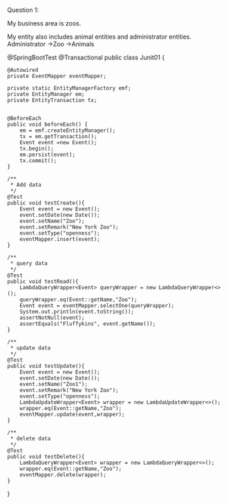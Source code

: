 Question 1:

My business area is zoos.

My entity also includes animal entities and administrator entities. Administrator ->Zoo ->Animals

@SpringBootTest
@Transactional
public class Junit01 {

    @Autowired
    private EventMapper eventMapper;

    private static EntityManagerFactory emf;
    private EntityManager em;
    private EntityTransaction tx;


    @BeforeEach
    public void beforeEach() {
        em = emf.createEntityManager();
        tx = em.getTransaction();
        Event event =new Event();
        tx.begin();
        em.persist(event);
        tx.commit();
    }

    /**
     * Add data
     */
    @Test
    public void testCreate(){
        Event event = new Event();
        event.setDate(new Date());
        event.setName("Zoo");
        event.setRemark("New York Zoo");
        event.setType("openness");
        eventMapper.insert(event);
    }

    /**
     * query data
     */
    @Test
    public void testRead(){
        LambdaQueryWrapper<Event> queryWrapper = new LambdaQueryWrapper<>();
        queryWrapper.eq(Event::getName,"Zoo");
        Event event = eventMapper.selectOne(queryWrapper);
        System.out.println(event.toString());
        assertNotNull(event);
        assertEquals("Fluffykins", event.getName());
    }

    /**
     * update data
     */
    @Test
    public void testUpdate(){
        Event event = new Event();
        event.setDate(new Date());
        event.setName("Zoo1");
        event.setRemark("New York Zoo");
        event.setType("openness");
        LambdaUpdateWrapper<Event> wrapper = new LambdaUpdateWrapper<>();
        wrapper.eq(Event::getName,"Zoo");
        eventMapper.update(event,wrapper);
    }

    /**
     * delete data
     */
    @Test
    public void testDelete(){
        LambdaQueryWrapper<Event> wrapper = new LambdaQueryWrapper<>();
        wrapper.eq(Event::getName,"Zoo");
        eventMapper.delete(wrapper);
    }

}
